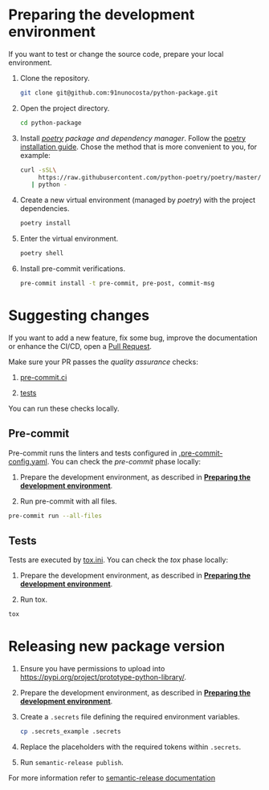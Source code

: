 
# Preparing the development environment

If you want to test or change the source code, prepare your local environment.

1. Clone the repository.

   ```bash
   git clone git@github.com:91nunocosta/python-package.git
   ```

2. Open the project directory.

   ```bash
   cd python-package
   ```

3. Install [_poetry_](https://python-poetry.org/) _package and dependency manager_.
Follow the [poetry installation guide](https://python-poetry.org/docs/#installation).
Chose the method that is more convenient to you, for example:

   ```bash
   curl -sSL\
        https://raw.githubusercontent.com/python-poetry/poetry/master/get-poetry.py \
      | python -
   ```

4. Create a new virtual environment (managed by _poetry_) with the project dependencies.

   ```bash
   poetry install
   ```

5. Enter the virtual environment.

   ```bash
   poetry shell
   ```

6. Install pre-commit verifications.

   ```bash
   pre-commit install -t pre-commit, pre-post, commit-msg
   ```

# Suggesting changes

If you want to add a new feature, fix some bug, improve the documentation
or enhance the CI/CD, open a
[Pull Request](https://docs.github.com/en/pull-requests/collaborating-with-pull-requests/proposing-changes-to-your-work-with-pull-requests/about-pull-requests).

Make sure your PR passes the _quality assurance_ checks:

1. [pre-commit.ci](https://results.pre-commit.ci/repo/github/426730867)

2. [tests](https://github.com/91nunocosta/prototype-python-library/actions/workflows/test.yml)

You can run these checks locally.

## Pre-commit

Pre-commit runs the linters and tests configured in
[.pre-commit-config.yaml](./.pre-commit-config.yaml).
You can check the _pre-commit_ phase locally:

1. Prepare the development environment, as described in
[**Preparing the development environment**](#preparing-the-development-environment).

2. Run pre-commit with all files.

```bash
pre-commit run --all-files
```

## Tests

Tests are executed by [tox.ini](./tox.ini).
You can check the _tox_ phase locally:

1. Prepare the development environment, as described in
[**Preparing the development environment**](#preparing-the-development-environment).

2. Run tox.

```bash
tox
```

# Releasing new package version

1. Ensure you have permissions to upload into https://pypi.org/project/prototype-python-library/.

2. Prepare the development environment, as described in
[**Preparing the development environment**](#preparing-the-development-environment).

3. Create a `.secrets` file defining the required environment variables.

   ```bash
   cp .secrets_example .secrets
   ```

4. Replace the placeholders with the required tokens within `.secrets`.

5. Run `semantic-release publish`.

For more information refer to [semantic-release documentation](https://python-semantic-release.readthedocs.io/en/latest/)
